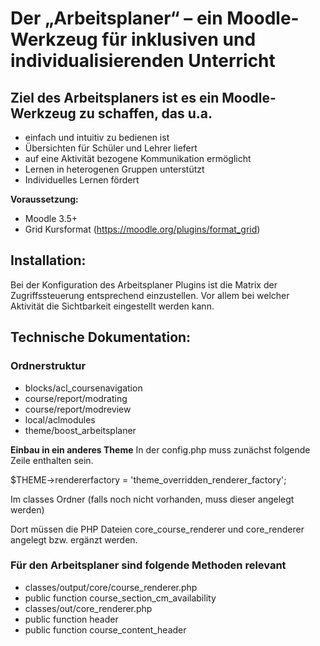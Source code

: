 # Der „Arbeitsplaner“ – ein Moodle-Werkzeug für inklusiven und individualisierenden Unterricht

## Ziel des Arbeitsplaners ist es ein Moodle-Werkzeug zu schaffen, das u.a.
* einfach und intuitiv zu bedienen ist
* Übersichten für Schüler und Lehrer liefert
* auf eine Aktivität bezogene Kommunikation ermöglicht
* Lernen in heterogenen Gruppen unterstützt
* Individuelles Lernen fördert

**Voraussetzung:**
* Moodle 3.5+                             
* Grid Kursformat (https://moodle.org/plugins/format_grid)

## Installation:

Bei der Konfiguration des Arbeitsplaner Plugins ist die Matrix der Zugriffssteuerung entsprechend einzustellen.
Vor allem bei welcher Aktivität die Sichtbarkeit eingestellt werden kann.


## Technische Dokumentation:
### Ordnerstruktur
* blocks/acl_coursenavigation
* course/report/modrating
* course/report/modreview
* local/aclmodules
* theme/boost_arbeitsplaner

**Einbau in ein anderes Theme**
In der config.php muss zunächst folgende Zeile enthalten sein.

$THEME->rendererfactory = 'theme_overridden_renderer_factory';

Im classes Ordner (falls noch nicht vorhanden, muss dieser angelegt werden)

Dort müssen die PHP Dateien core_course_renderer und core_renderer angelegt bzw. ergänzt werden.

### Für den Arbeitsplaner sind folgende Methoden relevant

* classes/output/core/course_renderer.php
 * public function course_section_cm_availability
* classes/out/core_renderer.php
 * public function header
 * public function course_content_header
